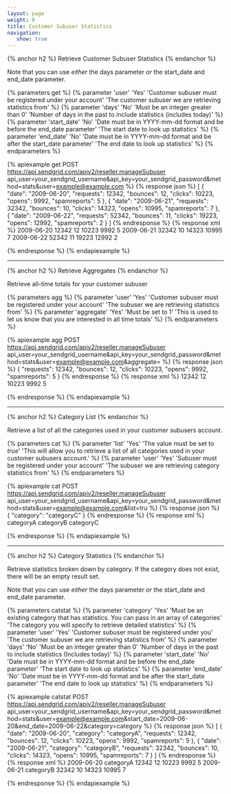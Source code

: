 ```yaml
---
layout: page
weight: 0
title: Customer Subuser Statistics
navigation:
   show: true
---
```


{% anchor h2 %}
Retrieve Customer Subuser Statistics 
{% endanchor %}

Note that you can use *either* the days parameter *or* the start_date and end_date parameter.


{% parameters get %}
 {% parameter 'user' 'Yes' 'Customer subuser must be registered under your account' 'The customer subuser we are retrieving statistics from' %}
 {% parameter 'days' 'No' 'Must be an integer greater than 0' 'Number of days in the past to include statistics (includes today)' %}
 {% parameter 'start_date' 'No' 'Date must be in YYYY-mm-dd format and be before the end_date parameter' 'The start date to look up statistics' %}
 {% parameter 'end_date' 'No' 'Date must be in YYYY-mm-dd format and be after the start_date parameter' 'The end date to look up statistics' %}
{% endparameters %}


{% apiexample get POST https://api.sendgrid.com/apiv2/reseller.manageSubuser api_user=your_sendgrid_username&api_key=your_sendgrid_password&method=stats&user=example@example.com %}
  {% response json %}
[
  {
    "date": "2009-06-20",
    "requests": 12342,
    "bounces": 12,
    "clicks": 10223,
    "opens": 9992,
    "spamreports": 5
  },
  {
    "date": "2009-06-21",
    "requests": 32342,
    "bounces": 10,
    "clicks": 14323,
    "opens": 10995,
    "spamreports": 7
  },
  {
    "date": "2009-06-22",
    "requests": 52342,
    "bounces": 11,
    "clicks": 19223,
    "opens": 12992,
    "spamreports": 2
  }
]
  {% endresponse %}
  {% response xml %}
<stats>
   <day>
      <date>2009-06-20</date>
      <requests>12342</requests>
      <bounces>12</bounces>
      <clicks>10223</clicks>
      <opens>9992</opens>
      <spamreports>5</spamreports>
   </day>
   <day>
      <date>2009-06-21</date>
      <requests>32342</requests>
      <bounces>10</bounces>
      <clicks>14323</clicks>
      <opens>10995</opens>
      <spamreports>7</spamreports>
   </day>
   <day>
      <date>2009-06-22</date>
      <requests>52342</requests>
      <bounces>11</bounces>
      <clicks>19223</clicks>
      <opens>12992</opens>
      <spamreports>2</spamreports>
   </day>
</stats>

  {% endresponse %}
{% endapiexample %}

* * * * *

{% anchor h2 %}
Retrieve Aggregates 
{% endanchor %}

Retrieve all-time totals for your customer subuser


{% parameters agg %}
 {% parameter 'user' 'Yes' 'Customer subuser must be registered under your account' 'The subuser we are retrieving statistics from' %}
 {% parameter 'aggregate' 'Yes' 'Must be set to 1' 'This is used to let us know that you are interested in all time totals' %}
{% endparameters %}


{% apiexample agg POST https://api.sendgrid.com/apiv2/reseller.manageSubuser api_user=your_sendgrid_username&api_key=your_sendgrid_password&method=stats&user=example@example.com&aggregate= %}
  {% response json %}
{
  "requests": 12342,
  "bounces": 12,
  "clicks": 10223,
  "opens": 9992,
  "spamreports": 5
}
  {% endresponse %}
  {% response xml %}
<stats>
   <requests>12342</requests>
   <bounces>12</bounces>
   <clicks>10223</clicks>
   <opens>9992</opens>
   <spamreports>5</spamreports>
</stats>

  {% endresponse %}
{% endapiexample %}

* * * * *

{% anchor h2 %}
Category List 
{% endanchor %}

Retrieve a list of all the categories used in your customer subusers account.


{% parameters cat %}
 {% parameter 'list' 'Yes' 'The value must be set to <em>true</em>' 'This will allow you to retrieve a list of all categories used in your customer subusers account.' %}
 {% parameter 'user' 'Yes' 'Subuser must be registered under your account' 'The subuser we are retrieving category statistics from' %}
{% endparameters %}


{% apiexample cat POST https://api.sendgrid.com/apiv2/reseller.manageSubuser api_user=your_sendgrid_username&api_key=your_sendgrid_password&method=stats&user=example@example.com&list=tru %}
  {% response json %}
{
  "category": "categoryC"
}
  {% endresponse %}
  {% response xml %}
<categories>
   <category>categoryA</category>
   <category>categoryB</category>
   <category>categoryC</category>
</categories>

  {% endresponse %}
{% endapiexample %}

* * * * *

{% anchor h2 %}
Category Statistics 
{% endanchor %}

Retrieve statistics broken down by category. If the category does not exist, there will be an empty result set.

Note that you can use *either* the days parameter *or* the start_date and end_date parameter.


{% parameters catstat %}
 {% parameter 'category' 'Yes' 'Must be an existing category that has statistics. You can pass in an array of categories' 'The category you will specify to retrieve detailed statistics' %}
 {% parameter 'user' 'Yes' 'Customer subuser must be registered under you' 'The customer subuser we are retrieving statistics from' %}
 {% parameter 'days' 'No' 'Must be an integer greater than 0' 'Number of days in the past to include statistics (Includes today)' %}
 {% parameter 'start_date' 'No' 'Date must be in YYYY-mm-dd format and be before the end_date parameter' 'The start date to look up statistics' %}
 {% parameter 'end_date' 'No' 'Date must be in YYYY-mm-dd format and be after the start_date parameter' 'The end date to look up statistics' %}
{% endparameters %}


{% apiexample catstat POST https://api.sendgrid.com/apiv2/reseller.manageSubuser api_user=your_sendgrid_username&api_key=your_sendgrid_password&method=stats&user=example@example.com&start_date=2009-06-20&end_date=2009-06-22&category=category %}
  {% response json %}
[
  {
    "date": "2009-06-20",
    "category": "categoryA",
    "requests": 12342,
    "bounces": 12,
    "clicks": 10223,
    "opens": 9992,
    "spamreports": 5
  },
  {
    "date": "2009-06-21",
    "category": "categoryB",
    "requests": 32342,
    "bounces": 10,
    "clicks": 14323,
    "opens": 10995,
    "spamreports": 7
  }
]
  {% endresponse %}
  {% response xml %}
<stats>
   <day>
      <date>2009-06-20</date>
      <category>categoryA</category>
      <requests>12342</requests>
      <bounces>12</bounces>
      <clicks>10223</clicks>
      <opens>9992</opens>
      <spamreports>5</spamreports>
   </day>
   <day>
      <date>2009-06-21</date>
      <category>categoryB</category>
      <requests>32342</requests>
      <bounces>10</bounces>
      <clicks>14323</clicks>
      <opens>10995</opens>
      <spamreports>7</spamreports>
   </day>
</stats>

  {% endresponse %}
{% endapiexample %}
